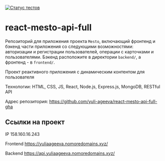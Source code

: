[![Статус тестов](../../actions/workflows/tests.yml/badge.svg)](../../actions/workflows/tests.yml)

# react-mesto-api-full
Репозиторий для приложения проекта `Mesto`, включающий фронтенд и бэкенд части приложения со следующими возможностями: авторизации и регистрации пользователей, операции с карточками и пользователями. Бэкенд расположите в директории `backend/`, а фронтенд - в `frontend/`. 
  
Проект реактивного приложения с динамическим контентом для пользователя

Технологии: HTML, CSS, JS, React, Node.js, Express.js, MongoDB, RESTful API

Адрес репозитория: https://github.com/yuli-ageeva/react-mesto-api-full-gha

## Ссылки на проект

IP 158.160.16.243

Frontend https://yuliaageeva.nomoredomains.xyz/

Backend https://api.yuliaageeva.nomoredomains.xyz/
